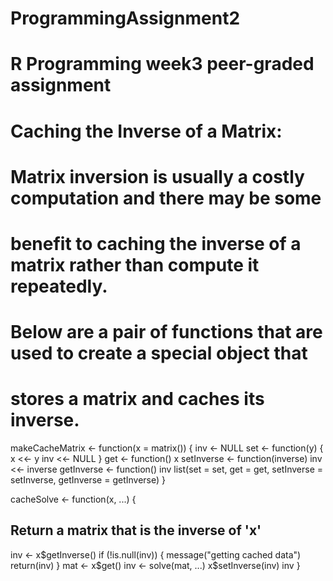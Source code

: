 # ProgrammingAssignment2
# R Programming week3 peer-graded assignment

# Caching the Inverse of a Matrix:
# Matrix inversion is usually a costly computation and there may be some 
# benefit to caching the inverse of a matrix rather than compute it repeatedly.
# Below are a pair of functions that are used to create a special object that 
# stores a matrix and caches its inverse.

makeCacheMatrix <- function(x = matrix()) {
  inv <- NULL
  set <- function(y) {
    x <<- y
    inv <<- NULL
  }
  get <- function() x
  setInverse <- function(inverse) inv <<- inverse
  getInverse <- function() inv
  list(set = set,
       get = get,
       setInverse = setInverse,
       getInverse = getInverse)
}



cacheSolve <- function(x, ...) {
  ## Return a matrix that is the inverse of 'x'
  inv <- x$getInverse()
  if (!is.null(inv)) {
    message("getting cached data")
    return(inv)
  }
  mat <- x$get()
  inv <- solve(mat, ...)
  x$setInverse(inv)
  inv
}
